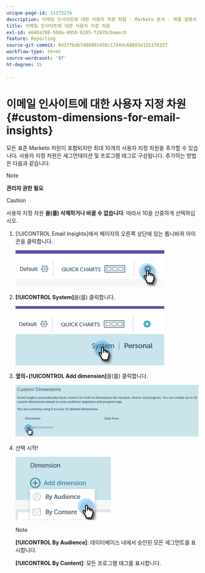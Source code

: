 ```yaml
---
unique-page-id: 11375276
description: 이메일 인사이트에 대한 사용자 지정 차원 - Marketo 문서 - 제품 설명서
title: 이메일 인사이트에 대한 사용자 지정 차원
exl-id: e648a788-50da-495b-b195-f287bcbaeecb
feature: Reporting
source-git-commit: 0d37fbdb7d08901458c1744dc68893e155176327
workflow-type: tm+mt
source-wordcount: '97'
ht-degree: 1%

---
```


# 이메일 인사이트에 대한 사용자 지정 차원 {#custom-dimensions-for-email-insights}

모든 표준 Marketo 차원이 포함되지만 최대 10개의 사용자 지정 차원을 추가할 수 있습니다. 사용자 지정 차원은 세그먼테이션 및 프로그램 태그로 구성됩니다. 추가하는 방법은 다음과 같습니다.

>[!NOTE]
>
>**관리자 권한 필요**

>[!CAUTION]
>
>사용자 지정 차원 **을(를) 삭제하거나 바꿀 수 없습니다**. 따라서 10을 신중하게 선택하십시오.

1. [!UICONTROL Email Insights]에서 페이지의 오른쪽 상단에 있는 톱니바퀴 아이콘을 클릭합니다.

   ![](assets/cd1.png)

1. **[!UICONTROL System]**&#x200B;을(를) 클릭합니다.

   ![](assets/cd2.png)

1. **옆의**+**[!UICONTROL Add dimension]**&#x200B;을(를) 클릭합니다.

   ![](assets/cd3.png)

1. 선택 시작!

   ![](assets/cd4.png)

   >[!NOTE]
   >
   >**[!UICONTROL By Audience]**: 데이터베이스 내에서 승인된 모든 세그먼트를 표시합니다.
   >
   >**[!UICONTROL By Content]**: 모든 프로그램 태그를 표시합니다.
